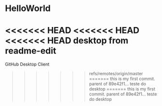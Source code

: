 # HelloWorld
<<<<<<< HEAD
<<<<<<< HEAD
<<<<<<< HEAD
desktop from readme-edit
=======
GitHub Desktop Client
>>>>>>> refs/remotes/origin/master
=======
this is my first commit.
>>>>>>> parent of 89e42f1... teste do desktop
=======
this is my first commit.
>>>>>>> parent of 89e42f1... teste do desktop
